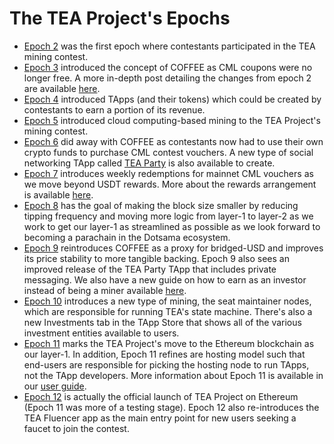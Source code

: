 # The TEA Project's Epochs

- [Epoch 2](_epochs/Epoch-2.md) was the first epoch where contestants participated in the TEA mining contest. 
- [Epoch 3](https://teaproject.medium.com/the-tea-projects-epoch-3-mining-contest-e6246de64ee1) introduced the concept of COFFEE as CML coupons were no longer free. A more in-depth post detailing the changes from epoch 2 are available [here](_epochs/Epoch-3.md).
- [Epoch 4](https://teaproject.medium.com/tea-project-whats-new-in-epoch-4-d0728418ea3a) introduced TApps (and their tokens) which could be created by contestants to earn a portion of its revenue.
- [Epoch 5](_epochs/Epoch-5.md) introduced cloud computing-based mining to the TEA Project's mining contest.
- [Epoch 6](_epochs/Epoch-6.md) did away with COFFEE as contestants now had to use their own crypto funds to purchase CML contest vouchers. A new type of social networking TApp called [TEA Party](https://github.com/tearust/teaproject/wiki/TApp:-TEA-Party) is also available to create.
- [Epoch 7](_epochs/Epoch-7.md) introduces weekly redemptions for mainnet CML vouchers as we move beyond USDT rewards. More about the rewards arrangement is available [here](_epochs/Epoch-7-Reward-Details.md).
- [Epoch 8](_epochs/Epoch-8.md) has the goal of making the block size smaller by reducing tipping frequency and moving more logic from layer-1 to layer-2 as we work to get our layer-1 as streamlined as possible as we look forward to becoming a parachain in the Dotsama ecosystem.
- [Epoch 9](_epochs/Epoch-9.md) reintroduces COFFEE as a proxy for bridged-USD and improves its price stability to more tangible backing. Epoch 9 also sees an improved release of the TEA Party TApp that includes private messaging. We also have a new guide on how to earn as an investor instead of being a miner available [here](_epochs/Epoch-9-Stake-TApp-Tokens.md).
- [Epoch 10](https://medium.com/@teaproject/epoch-10-users-guide-5bfa60142d14) introduces a new type of mining, the seat maintainer nodes, which are responsible for running TEA's state machine. There's also a new Investments tab in the TApp Store that shows all of the various investment entities available to users.
- [Epoch 11](https://teaproject.medium.com/latest-tea-project-developments-for-epoch-11-ee3fa98381f3) marks the TEA Project's move to the Ethereum blockchain as our layer-1. In addition, Epoch 11 refines are hosting model such that end-users are responsible for picking the hosting node to run TApps, not the TApp developers. More information about Epoch 11 is available in our [user guide](https://teaproject.medium.com/epoch-11-testers-guide-7657cd2ff7da).
- [Epoch 12](https://teaproject.medium.com/tea-projects-epoch-12-launch-1c1790621bba) is actually the official launch of TEA Project on Ethereum (Epoch 11 was more of a testing stage). Epoch 12 also re-introduces the TEA Fluencer app as the main entry point for new users seeking a faucet to join the contest.